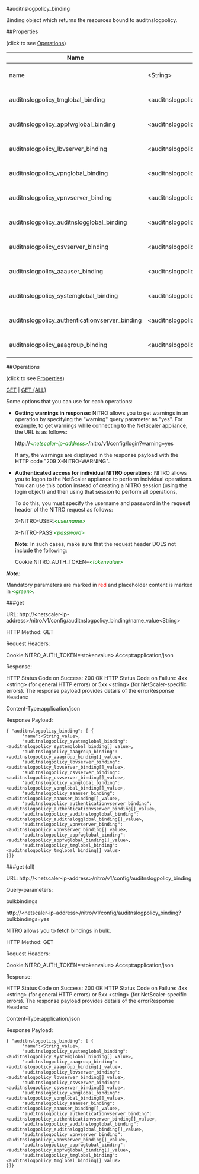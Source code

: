 #auditnslogpolicy_binding

Binding object which returns the resources bound to auditnslogpolicy.


##Properties 
<span>(click to see [Operations](#operations))</span>


<table><thead><tr><th>Name</th><th> Data Type</th><th> Permissions</th><th>Description</th></tr></thead><tbody><tr><td>name</td><td>&lt;String></td><td>Read-write</td><td>Name of the policy.&lt;br>Minimum length = 1</td><tr><tr><td>auditnslogpolicy_tmglobal_binding</td><td>&lt;auditnslogpolicy_tmglobal_binding[]></td><td>Read-only</td><td>tmglobal that can be bound to auditnslogpolicy.</td><tr><tr><td>auditnslogpolicy_appfwglobal_binding</td><td>&lt;auditnslogpolicy_appfwglobal_binding[]></td><td>Read-only</td><td>appfwglobal that can be bound to auditnslogpolicy.</td><tr><tr><td>auditnslogpolicy_lbvserver_binding</td><td>&lt;auditnslogpolicy_lbvserver_binding[]></td><td>Read-only</td><td>lbvserver that can be bound to auditnslogpolicy.</td><tr><tr><td>auditnslogpolicy_vpnglobal_binding</td><td>&lt;auditnslogpolicy_vpnglobal_binding[]></td><td>Read-only</td><td>vpnglobal that can be bound to auditnslogpolicy.</td><tr><tr><td>auditnslogpolicy_vpnvserver_binding</td><td>&lt;auditnslogpolicy_vpnvserver_binding[]></td><td>Read-only</td><td>vpnvserver that can be bound to auditnslogpolicy.</td><tr><tr><td>auditnslogpolicy_auditnslogglobal_binding</td><td>&lt;auditnslogpolicy_auditnslogglobal_binding[]></td><td>Read-only</td><td>auditnslogglobal that can be bound to auditnslogpolicy.</td><tr><tr><td>auditnslogpolicy_csvserver_binding</td><td>&lt;auditnslogpolicy_csvserver_binding[]></td><td>Read-only</td><td>csvserver that can be bound to auditnslogpolicy.</td><tr><tr><td>auditnslogpolicy_aaauser_binding</td><td>&lt;auditnslogpolicy_aaauser_binding[]></td><td>Read-only</td><td>aaauser that can be bound to auditnslogpolicy.</td><tr><tr><td>auditnslogpolicy_systemglobal_binding</td><td>&lt;auditnslogpolicy_systemglobal_binding[]></td><td>Read-only</td><td>systemglobal that can be bound to auditnslogpolicy.</td><tr><tr><td>auditnslogpolicy_authenticationvserver_binding</td><td>&lt;auditnslogpolicy_authenticationvserver_binding[]></td><td>Read-only</td><td>authenticationvserver that can be bound to auditnslogpolicy.</td><tr><tr><td>auditnslogpolicy_aaagroup_binding</td><td>&lt;auditnslogpolicy_aaagroup_binding[]></td><td>Read-only</td><td>aaagroup that can be bound to auditnslogpolicy.</td><tr></tbody></table>
##Operations 
<span>(click to see [Properties](#properties))</span>


[GET](#get) | [GET (ALL)](#get-(all))


Some options that you can use for each operations:
<ul><li><p><b>Getting warnings in response:</b> NITRO allows you to get warnings in an operation by specifying the "warning" query parameter as "yes". For example, to get warnings while connecting to the NetScaler appliance, the URL is as follows:</p><p>http://<span style="color:green;font-style:italic;">&lt;netscaler-ip-address&gt;</span>/nitro/v1/config/login?warning=yes</p><p>If any, the warnings are displayed in the response payload with the HTTP code "209 X-NITRO-WARNING".</p></li><li><p><b>Authenticated access for individual NITRO operations:</b> NITRO allows you to logon to the NetScaler appliance to perform individual operations. You can use this option instead of creating a NITRO session (using the login object) and then using that session to perform all operations,</p><p>To do this, you must specify the username and password in the request header of the NITRO request as follows:</p><p>X-NITRO-USER:<span style="color:green;font-style:italic;">&lt;username&gt;</span></p><p>X-NITRO-PASS:<span style="color:green;font-style:italic;">&lt;password&gt;</span></p><p><b>Note:</b> In such cases, make sure that the request header DOES not include the following:</p><p>Cookie:NITRO_AUTH_TOKEN=<span style="color:green;font-style:italic;">&lt;tokenvalue&gt;</span></p></li></ul>



***Note:*** 
Mandatory parameters are marked in <span style="color:#FF0000;">red</span> and placeholder content is marked in <span style="color:green;font-style:italic">&lt;green&gt;</span>.

###get



URL: http://&lt;netscaler-ip-address&gt;/nitro/v1/config/auditnslogpolicy_binding/name_value&lt;String&gt;
HTTP Method: GET
Request Headers:

Cookie:NITRO_AUTH_TOKEN=&lt;tokenvalue&gt;Accept:application/json

Response:
HTTP Status Code on Success: 200 OKHTTP Status Code on Failure: 4xx &lt;string&gt; (for general HTTP errors) or 5xx &lt;string&gt; (for NetScaler-specific errors). The response payload provides details of the errorResponse Headers:

Content-Type:application/json

Response Payload: ```{ "auditnslogpolicy_binding": [ {      "name":<String_value>,      "auditnslogpolicy_systemglobal_binding":<auditnslogpolicy_systemglobal_binding[]_value>,      "auditnslogpolicy_aaagroup_binding":<auditnslogpolicy_aaagroup_binding[]_value>,      "auditnslogpolicy_lbvserver_binding":<auditnslogpolicy_lbvserver_binding[]_value>,      "auditnslogpolicy_csvserver_binding":<auditnslogpolicy_csvserver_binding[]_value>,      "auditnslogpolicy_vpnglobal_binding":<auditnslogpolicy_vpnglobal_binding[]_value>,      "auditnslogpolicy_aaauser_binding":<auditnslogpolicy_aaauser_binding[]_value>,      "auditnslogpolicy_authenticationvserver_binding":<auditnslogpolicy_authenticationvserver_binding[]_value>,      "auditnslogpolicy_auditnslogglobal_binding":<auditnslogpolicy_auditnslogglobal_binding[]_value>,      "auditnslogpolicy_vpnvserver_binding":<auditnslogpolicy_vpnvserver_binding[]_value>,      "auditnslogpolicy_appfwglobal_binding":<auditnslogpolicy_appfwglobal_binding[]_value>,      "auditnslogpolicy_tmglobal_binding":<auditnslogpolicy_tmglobal_binding[]_value>}]}```



###get (all)



URL: http://&lt;netscaler-ip-address&gt;/nitro/v1/config/auditnslogpolicy_binding
Query-parameters:
bulkbindings
http://&lt;netscaler-ip-address&gt;/nitro/v1/config/auditnslogpolicy_binding?bulkbindings=yes
NITRO allows you to fetch bindings in bulk.



HTTP Method: GET
Request Headers:

Cookie:NITRO_AUTH_TOKEN=&lt;tokenvalue&gt;Accept:application/json

Response:
HTTP Status Code on Success: 200 OKHTTP Status Code on Failure: 4xx &lt;string&gt; (for general HTTP errors) or 5xx &lt;string&gt; (for NetScaler-specific errors). The response payload provides details of the errorResponse Headers:

Content-Type:application/json

Response Payload: ```{ "auditnslogpolicy_binding": [ {      "name":<String_value>,      "auditnslogpolicy_systemglobal_binding":<auditnslogpolicy_systemglobal_binding[]_value>,      "auditnslogpolicy_aaagroup_binding":<auditnslogpolicy_aaagroup_binding[]_value>,      "auditnslogpolicy_lbvserver_binding":<auditnslogpolicy_lbvserver_binding[]_value>,      "auditnslogpolicy_csvserver_binding":<auditnslogpolicy_csvserver_binding[]_value>,      "auditnslogpolicy_vpnglobal_binding":<auditnslogpolicy_vpnglobal_binding[]_value>,      "auditnslogpolicy_aaauser_binding":<auditnslogpolicy_aaauser_binding[]_value>,      "auditnslogpolicy_authenticationvserver_binding":<auditnslogpolicy_authenticationvserver_binding[]_value>,      "auditnslogpolicy_auditnslogglobal_binding":<auditnslogpolicy_auditnslogglobal_binding[]_value>,      "auditnslogpolicy_vpnvserver_binding":<auditnslogpolicy_vpnvserver_binding[]_value>,      "auditnslogpolicy_appfwglobal_binding":<auditnslogpolicy_appfwglobal_binding[]_value>,      "auditnslogpolicy_tmglobal_binding":<auditnslogpolicy_tmglobal_binding[]_value>}]}```



